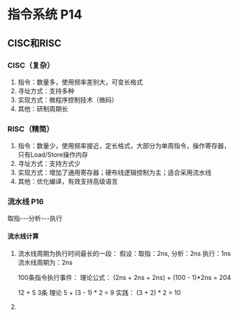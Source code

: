 # 指令系统 P14



## CISC和RISC

### CISC（复杂）
1. 指令：数量多，使用频率差别大，可变长格式
2. 寻址方式：支持多种
3. 实现方式：微程序控制技术（微码）
4. 其他：研制周期长

### RISC（精简）

1. 指令：数量少，使用频率接近，定长格式，大部分为单周指令，操作寄存器，只有Load/Store操作内存
2. 寻址方式：支持方式少
3. 实现方式：增加了通用寄存器；硬布线逻辑控制为主；适合采用流水线
4. 其他：优化编译，有效支持高级语言


### 流水线 P16
取指---分析---执行

#### 流水线计算

1. 流水线周期为执行时间最长的一段： 
   假设：取指：2ns, 分析：2ns 执行：1ns
   流水线周期为：2ns

    100条指令执行事件：
    理论公式：
   (2ns + 2ns + 2ns) + (100 - 1)*2ns = 204

    12 + 5
    3条
    理论
    5 + (3 - 1) * 2 = 9
    实践：
    (3 + 2) * 2 = 10
2. 

